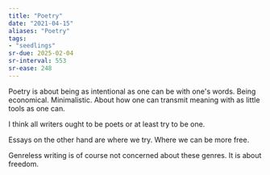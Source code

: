 ```yaml
---
title: "Poetry"
date: "2021-04-15"
aliases: "Poetry"
tags:
- "seedlings"
sr-due: 2025-02-04
sr-interval: 553
sr-ease: 248
---
```

Poetry is about being as intentional as one can be with one's words. Being economical. Minimalistic. About how one can transmit meaning with as little tools as one can.

I think all writers ought to be poets or at least try to be one.

Essays on the other hand are where we try. Where we can be more free.

Genreless writing is of course not concerned about these genres. It is about freedom.
